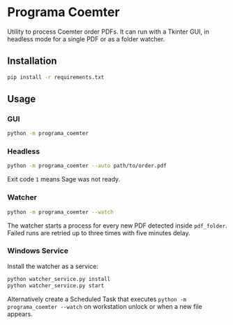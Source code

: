 # Programa Coemter

Utility to process Coemter order PDFs. It can run with a Tkinter GUI, in headless mode for a single PDF or as a folder watcher.

## Installation

```bash
pip install -r requirements.txt
```

## Usage

### GUI

```bash
python -m programa_coemter
```

### Headless

```bash
python -m programa_coemter --auto path/to/order.pdf
```

Exit code `1` means Sage was not ready.

### Watcher

```bash
python -m programa_coemter --watch
```

The watcher starts a process for every new PDF detected inside `pdf_folder`.
Failed runs are retried up to three times with five minutes delay.

### Windows Service

Install the watcher as a service:

```bat
python watcher_service.py install
python watcher_service.py start
```

Alternatively create a Scheduled Task that executes `python -m programa_coemter --watch` on workstation unlock or when a new file appears.
